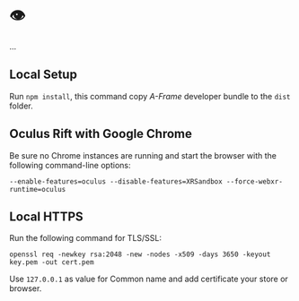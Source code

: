 # :eye:

...

## Local Setup

Run `npm install`, this command copy _A-Frame_ developer bundle to the `dist` folder.

## Oculus Rift with Google Chrome

Be sure no Chrome instances are running and start the browser with the following command-line options:

```
--enable-features=oculus --disable-features=XRSandbox --force-webxr-runtime=oculus
```

## Local HTTPS

Run the following command for TLS/SSL:

```
openssl req -newkey rsa:2048 -new -nodes -x509 -days 3650 -keyout key.pem -out cert.pem
```

Use `127.0.0.1` as value for Common name and add certificate your store or browser.
